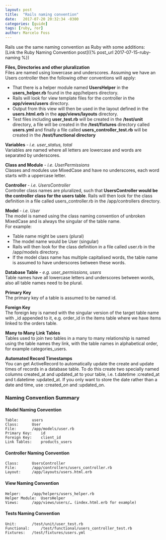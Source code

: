 ```yaml
---
layout: post
title:  "Rails naming convention"
date:   2017-07-20 20:32:34 -0300
categories: [guide]
tags: [ruby, ror]
author: Marcelo Foss
---
```


Rails use the same naming convention as Ruby with some additions:  
[Link the Ruby Naming Convention post]({% post_url 2017-07-15-ruby-naming %})

**Files, Directories and other pluralization**    
Files are named using lowercase and underscores. Assuming we have an Users controller then the following other conventions will apply:

* That there is a helper module named **UsersHelper** in the **users_helper.rb** found in the app/helpers directory.
* Rails will look for view template files for the controller in the **app/views/users** directory.
* Output from this view will then be used in the layout defined in the **users.html.erb** in the **app/views/layouts** directory.
* Test files including **user_test.rb** will be created in the **/test/unit** directory, a file will be created in the **/test/fixtures** directory called **users.yml** and finally a file called **users_controller_test.rb** will be created in the **/test/functional directory**

**Variables** - *i.e. user_status, total*  
Variables are named where all letters are lowercase and words are separated by underscores.

**Class and Module** - *i.e. UserPermissions*  
Classes and modules use MixedCase and have no underscores, each word starts with a uppercase letter.

**Controller** - *i.e. UsersController*  
Controller class names are pluralized, such that **UsersController would be the controller class for the users table**.  Rails will then look for the class definition in a file called users_controller.rb in the /app/controllers directory.

**Model** - *i.e. User*  
The model is named using the class naming convention of unbroken MixedCase and is always the singular of the table name.  
For example:  
* Table name might be users (plural)
* The model name would be User (singular)
* Rails will then look for the class definition in a file called user.rb in the /app/models directory.
* If the model class name has multiple capitalised words, the table name is assumed to have underscores between these words.

**Database Table** - *e.g. user_permissions, users*  
Table names have all lowercase letters and underscores between words, also all table names need to be plural.

**Primary Key**  
The primary key of a table is assumed to be named id.

**Foreign Key**  
The foreign key is named with the singular version of the target table name with _id appended to it, e.g. order_id in the items table where we have items linked to the orders table.

**Many to Many Link Tables**  
Tables used to join two tables in a many to many relationship is named using the table names they link, with the table names in alphabetical order, for example categories_users.

**Automated Record Timestamps**  
You can get ActiveRecord to automatically update the create and update times of records in a database table. To do this create two specially named columns created_at and updated_at to your table, i.e. t.datetime :created_at and t.datetime :updated_at. If you only want to store the date rather than a date and time, use :created_on and :updated_on.

### Naming Convention Summary

#### Model Naming Convention

	Table: 		users
	Class: 		User
	File: 		/app/models/user.rb
	Primary Key: 	id
	Foreign Key: 	client_id
	Link Tables: 	products_users

#### Controller Naming Convention

	Class: 		UsersController
	File: 		/app/controllers/users_controller.rb
	Layout: 	/app/layouts/users.html.erb

#### View Naming Convention

	Helper: 	/app/helpers/users_helper.rb
	Helper Module:  UsersHelper
	Views: 		/app/views/users/… (index.html.erb for example)

#### Tests Naming Convention

	Unit: 		/test/unit/user_test.rb
	Functional: 	/test/functional/users_controller_test.rb
	Fixtures: 	/test/fixtures/users.yml
